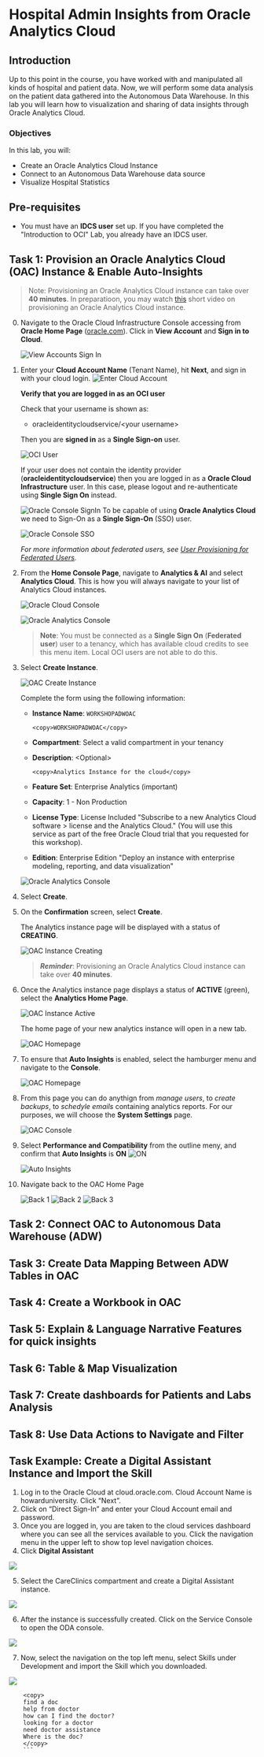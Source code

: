 # Hospital Admin Insights from Oracle Analytics Cloud
## Introduction
Up to this point in the course, you have worked with and manipulated all kinds of hospital and patient data. Now, we will perform some data analysis on the patient data gathered into the Autonomous Data Warehouse. In this lab you will learn how to visualization and sharing of data insights through Oracle Analytics Cloud. 

### Objectives

In this lab, you will:
* Create an Oracle Analytics Cloud Instance
* Connect to an Autonomous Data Warehouse data source
* Visualize Hospital Statistics


## Pre-requisites 

* You must have an **IDCS user** set up. If you have completed the "Introduction to OCI" Lab, you already have an IDCS user.


## Task 1: Provision an Oracle Analytics Cloud (OAC) Instance & Enable Auto-Insights

> Note: Provisioning an Oracle Analytics Cloud instance can take over **40 minutes**. In preparatioon, you may watch [this](youtube:ZAqXlhivQCg) short video on provisioning an Oracle Analytics Cloud instance.

0. Navigate to the Oracle Cloud Infrastructure Console accessing from **Oracle Home Page** ([oracle.com](oracle.com)). Click in **View Account** and **Sign in to Cloud**.

    ![View Accounts Sign In](./images/Task-1/0-oracle-com.png)

1. Enter your **Cloud Account Name** (Tenant Name), hit **Next**, and sign in with your cloud login.
    ![Enter Cloud Account](./images/Task-1/1-sign-on.png)

    **Verify that you are logged in as an OCI user** 

    Check that your username is shown as:

    -  oracleidentitycloudservice/&lt;your username&gt;
    
    Then you are **signed in** as a **Single Sign-on** user.

    ![OCI User](./images/Task-1/1-oci-user.png)

    If your user does not contain the identity provider (**oracleidentitycloudservice**) then you are logged in as a **Oracle Cloud Infrastructure** user. In this case, please logout and re-authenticate using **Single Sign On** instead.

    ![Oracle Console SignIn](./images/Task-1/1-console-signin.png)
    To be capable of using **Oracle Analytics Cloud** we need to Sign-On as a **Single Sign-On** (SSO) user.

    ![Oracle Console SSO](./images/Task-1/1-sso.png)

    *For more information about federated users, see [User Provisioning for Federated Users](https://docs.cloud.oracle.com/en-us/iaas/Content/Identity/Tasks/usingscim.htm).*

2. From the **Home Console Page**, navigate to **Analytics & AI**  and select **Analytics Cloud**. This is how you will always navigate to your list of Analytics Cloud instances.

    ![Oracle Cloud Console](./images/Task-1/1-console.png)

    ![Oracle Analytics Console](./images/Task-1/1-console-menu.png)

    > **Note**: You must be connected as a **Single Sign On** (**Federated user**) user to a tenancy, which has available cloud credits to see this menu item. Local OCI users are not able to do this.

3. Select **Create Instance**.

    ![OAC Create Instance](./images/Task-1/3-create-instance.png)

    Complete the form using the following information:

    - **Instance Name**: `WORKSHOPADWOAC`
        ```
        <copy>WORKSHOPADWOAC</copy>
        ```
    - **Compartment**: Select a valid compartment in your tenancy

    - **Description**: &lt;Optional&gt;
        ```
        <copy>Analytics Instance for the cloud</copy>
        ```
    - **Feature Set**: Enterprise Analytics (important)
    
    - **Capacity**: 1 - Non Production
    
    - **License Type**: License Included "Subscribe to a new Analytics Cloud software > license and the Analytics Cloud." (You will use this service as part of the free Oracle Cloud trial that you requested for this workshop).

    - **Edition**: Enterprise Edition "Deploy an instance with enterprise modeling, reporting, and data visualization"

    ![Oracle Analytics Console](./images/Task-1/3-edition.png)


4. Select **Create**.

5. On the **Confirmation** screen, select **Create**.

     The Analytics instance page will be displayed with a status of **CREATING**.

    ![OAC Instance Creating](./images/Task-1/5-creating.png)

    > ***Reminder***: Provisioning an Oracle Analytics Cloud instance can take over **40 minutes**.

6. Once the Analytics instance page displays a status of **ACTIVE** (green), select the **Analytics Home Page**. 

    ![OAC Instance Active](./images/Task-1/6-active.png)

    The home page of your new analytics instance will open in a new tab.

     ![OAC Homepage](./images/Task-1/6-analytics-home-menu.png)

7. To ensure that **Auto Insights** is enabled, select the hamburger menu and navigate to the **Console**.

     ![OAC Homepage](./images/Task-1/7-home-menu.png)

8. From this page you can do anythign from *manage users*, to *create backups*, to *schedyle emails* containing analytics reports. For our purposes, we will choose the **System Settings** page.

     ![OAC Console](./images/Task-1/8-oac-console.png)

9. Select **Performance and Compatibility** from the outline meny, and confirm that **Auto Insights** is **ON** ![ON](./images/on.png)

    ![Auto Insights](./images/Task-1/9-auto-insights.png)

10. Navigate back to the OAC Home Page

    ![Back 1](./images/Task-1/10-back1.png)
    ![Back 2](./images/Task-1/10-back2.png)
    ![Back 3](./images/Task-1/10-back3.png)
    

## Task 2: Connect OAC to Autonomous Data Warehouse (ADW)


## Task 3: Create Data Mapping Between ADW Tables in OAC


## Task 4: Create a Workbook in OAC
## Task 5: Explain & Language Narrative Features for quick insights
## Task 6: Table & Map Visualization
## Task 7: Create dashboards for Patients and Labs Analysis
## Task 8: Use Data Actions to Navigate and Filter

## Task Example: Create a Digital Assistant Instance and Import the Skill
1. Log in to the Oracle Cloud at cloud.oracle.com. Cloud Account Name is howarduniversity. Click “Next”.
2. Click on “Direct Sign-In” and enter your Cloud Account email and password.
3. Once you are logged in, you are taken to the cloud services dashboard where you can see all the services available to you. Click the navigation menu in the upper left to show top level navigation choices.
4. Click **Digital Assistant**

  ![](images/odanav.png " ")

5. Select the CareClinics compartment and create a Digital Assistant instance. 

  ![](images/1-createoda.png " ")

6. After the instance is successfully created. Click on the Service Console to open the ODA console. 

  ![](images/1-servconsole.png " ")

7. Now, select the navigation on the top left menu, select Skills under Development and import the Skill which you downloaded.

  ![](images/1-imp.png " ")
```
    <copy>
    find a doc
    help from doctor
    how can I find the doctor?
    looking for a doctor
    need doctor assistance
    Where is the doc?
    </copy>
    ```
